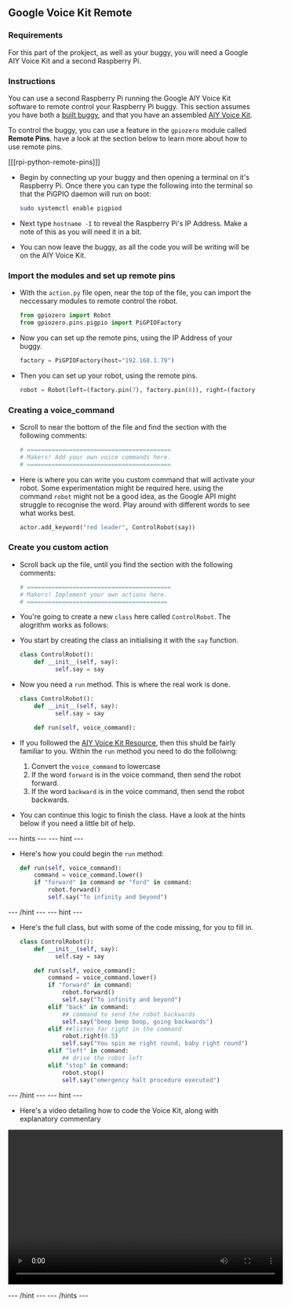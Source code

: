 ## Google Voice Kit Remote

### Requirements
For this part of the prokject, as well as your buggy, you will need a Google AIY Voice Kit and a second Raspberry Pi.

### Instructions
You can use a second Raspberry Pi running the Google AIY Voice Kit software to remote control your Raspberry Pi buggy. This section assumes you have both a [built buggy](../build-a-buggy), and that you have an assembled [AIY Voice Kit](../rpi-python-google-aiy).

To control the buggy, you can use a feature in the `gpiozero` module called **Remote Pins**. have a look at the section below to learn more about how to use remote pins.

[[[rpi-python-remote-pins]]]

- Begin by connecting up your buggy and then opening a terminal on it's Raspberry Pi. Once there you can type the following into the terminal so that the PiGPIO daemon will run on boot:

	```bash
	sudo systemctl enable pigpiod
	```
	
- Next type `hostname -I` to reveal the Raspberry Pi's IP Address. Make a note of this as you will need it in a bit.

- You can now leave the buggy, as all the code you will be writing will be on the AIY Voice Kit.
	
### Import the modules and set up remote pins

- With the `action.py` file open, near the top of the file, you can import the neccessary modules to remote control the robot.

	```python
	from gpiozero import Robot
	from gpiozero.pins.pigpio import PiGPIOFactory
	```
- Now you can set up the remote pins, using the IP Address of your buggy.

	```python
	factory = PiGPIOFactory(host="192.168.1.79")

	```
- Then you can set up your robot, using the remote pins.

	```python
	robot = Robot(left=(factory.pin(7), factory.pin(8)), right=(factory.pin(9), factory.pin(10)))
	```
### Creating a voice_command

- Scroll to near the bottom of the file and find the section with the following comments:

	```python
	# =========================================
	# Makers! Add your own voice commands here.
	# =========================================
	```
- Here is where you can write you custom command that will activate your robot. Some experimentation might be required here. using the command `robot` might not be a good idea, as the Google API might struggle to recognise the word. Play around with different words to see what works best.

	```python
	actor.add_keyword("red leader", ControlRobot(say))
	```

### Create you custom action

- Scroll back up the file, until you find the section with the following comments:

	```python
	# =========================================
	# Makers! Implement your own actions here.
	# ========================================
	```

- You're going to create a new `class` here called `ControlRobot`. The alogrithm works as follows:
- You start by creating the class an initialising it with the `say` function.

	```python
	class ControlRobot():
		def __init__(self, say):
			  self.say = say
	```

- Now you need a `run` method. This is where the real work is done.

	```python
	class ControlRobot():
		def __init__(self, say):
			  self.say = say

		def run(self, voice_command):
	```

- If you followed the [AIY Voice Kit Resource](../rpi-python-google-aiy), then this shuld be fairly familiar to you. Within the `run` method you need to do the folloiwng:
  1. Convert the `voice_command` to lowercase
  1. If the word `forward` is in the voice command, then send the robot forward.
  1. If the word `backward` is in the voice command, then send the robot backwards.
  
- You can continue this logic to finish the class. Have a look at the hints below if you need a little bit of help.

--- hints --- --- hint ---
- Here's how you could begin the `run` method:
  ```python
  def run(self, voice_command):
	  command = voice_command.lower()
	  if "forward" in command or "ford" in command:
		  robot.forward()
		  self.say("To infinity and beyond")
  ```
--- /hint --- --- hint ---
- Here's the full class, but with some of the code missing, for you to fill in.
  ```python
  class ControlRobot():
	  def __init__(self, say):
			self.say = say

	  def run(self, voice_command):
		  command = voice_command.lower()
		  if "forward" in command:
			  robot.forward()
			  self.say("To infinity and beyond")
		  elif "back" in command:
			  ## command to send the robot backwards
			  self.say("beep beep boop, going backwards")
		  elif ##listen for right in the command
			  robot.right(0.5)
			  self.say("You spin me right round, baby right round")            
		  elif "left" in command:
			  ## drive the robot left
		  elif "stop" in command:
			  robot.stop()
			  self.say("emergency halt procedure executed")        
  ```
--- /hint --- --- hint ---
- Here's a video detailing how to code the Voice Kit, along with explanatory commentary
<video width="560" height="315" controls>
<source src="images/aiy-remote.webm" type="video/webm">
Your browser does not support WebM video, try FireFox or Chrome
</video>

--- /hint --- --- /hints ---

